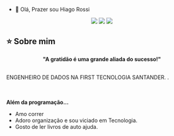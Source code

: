 - 👋 Olá, Prazer sou Hiago Rossi


<div align="center">
  <!-- Work Links -->
  <a href="(https://github.com/HiagoRossi)" target="_blank"><img src="https://img.shields.io/badge/GitHub-100000?style=for-the-badge&logo=github&logoColor=white" target="_blank"></a>
  <a href="https://br.linkedin.com/in/hiago-rossi-b579a0254" target="_blank"><img src="https://img.shields.io/badge/-LinkedIn-%230077B5?style=for-the-badge&logo=linkedin&logoColor=white" target="_blank"></a>
  <a href = "mailto:Hiagorossi75@gmail.com"><img src="https://img.shields.io/badge/Gmail-D14836?style=for-the-badge&logo=gmail&logoColor=white"></a>
  <!-- YT Links -->
  <!-- Social Links -->
  <!-- OTH Links -->
</div>

## ⭐️ Sobre mim
<div align='center'>
  <b>"A gratidão é uma grande aliada do sucesso!"  </b>
</div><br>

ENGENHEIRO DE DADOS NA FIRST TECNOLOGIA SANTANDER. .
<br><br>

<div align="center">
  <table>
    <tr>
     </tr>
    <tr>
      </tr>
  </table>
</div>

<b>Além da programação...</b>

- Amo correr
- Adoro organização e sou viciado em Tecnologia. 
- Gosto de ler livros de auto ajuda. 
